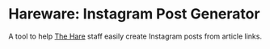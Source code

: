 # Hareware: Instagram Post Generator

A tool to help [The Hare](https://theumdhare.com) staff easily create Instagram posts from article links.
